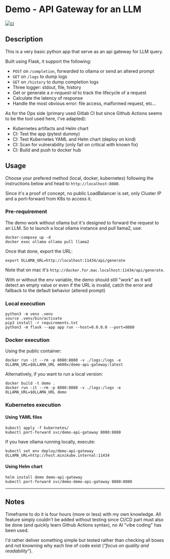 # Demo - API Gateway for an LLM

[![ci](https://github.com/m600x/demo-api-gateway/actions/workflows/ci.yml/badge.svg)](https://github.com/m600x/demo-api-gateway/actions/workflows/ci.yml)

## Description
This is a very basic python app that serve as an api gateway for LLM query.

Built using Flask, it support the following:
- `POST` on `/completion`, forwarded to ollama or send an altered prompt
- `GET` on `/logs` to dump logs
- `GET` on `/history` to dump completion logs
- Three logger: stdout, file, history
- Get or generate a *x-request-id* to track the lifecycle of a request
- Calculate the latency of response
- Handle the most obvious error: file access, malformed request, etc...

As for the Ops side (primary used Gitlab CI but since Github Actions seems to be the tool used here, I've adapted):
- Kubernetes artifacts and Helm chart
- CI: Test the app (pytest dummy)
- CI: Test Kubernetes YAML and Helm chart (deploy on kind)
- CI: Scan for vulnerability (only fail on critical with known fix)
- CI: Build and push to docker hub

## Usage

Choose your prefered method (local, docker, kubernetes) following the instructions below and head to `http://localhost:8080`.

Since it's a proof of concept, no public LoadBalancer is set, only Cluster IP and a port-forward from K8s to access it.

### Pre-requirement
The demo work without ollama but it's designed to forward the request to an LLM. So to launch a local ollama instance and pull llama2, use:
```
docker-compose up -d
docker exec ollama ollama pull llama2
```

Once that done, export the URL:
```
export OLLAMA_URL=http://localhost:11434/api/generate
```
Note that on mac it's `http://docker.for.mac.localhost:11434/api/generate`.

With or without the env variable, the demo should still "work" as it will detect an empty value or even if the URL is invalid, catch the error and fallback to the default behavior (altered prompt)

### Local execution
```
python3 -m venv .venv
source .venv/bin/activate
pip3 install -r requirements.txt
python3 -m flask --app app run --host=0.0.0.0 --port=8080
```

### Docker execution
Using the public container:
```
docker run -it --rm -p 8080:8080 -v ./logs:/logs -e OLLAMA_URL=$OLLAMA_URL m600x/demo-api-gateway:latest
```

Alternatively, if you want to run a local version:
```
docker build -t demo .
docker run -it --rm -p 8080:8080 -v ./logs:/logs -e OLLAMA_URL=$OLLAMA_URL demo
```
### Kubernetes execution

#### Using YAML files
```
kubectl apply -f kubernetes/
kubectl port-forward svc/demo-api-gateway 8080:8080
```

If you have ollama running locally, execute:
```
kubectl set env deploy/demo-api-gateway OLLAMA_URL=http://host.minikube.internal:11434
```

#### Using Helm chart
```
helm install demo demo-api-gateway
kubectl port-forward svc/demo-demo-api-gateway 8080:8080
```

---

## Notes
Timeframe to do it is four hours (more or less) with my own knowledge. All feature simply couldn't be added without testing since CI/CD part must also be done (and quickly learn Github Actions syntax), no AI "vibe coding" has been used.

I'd rather deliver something simple but tested rather than checking all boxes and not knowning why each line of code exist (*"focus on quality and readability"*).